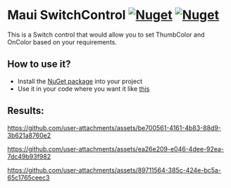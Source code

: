 # Maui SwitchControl [![Nuget](https://img.shields.io/nuget/v/DBTech.Maui.SwitchCotrol)](https://www.nuget.org/packages/DBTech.Maui.SwitchCotrol) [![Nuget](https://img.shields.io/nuget/dt/DBTech.Maui.SwitchCotrol)](https://www.nuget.org/packages/DBTech.Maui.SwitchCotrol) 
This is a Switch control that would allow you to set ThumbColor and OnColor based on your requirements. 

## How to use it?
- Install the [NuGet package](https://www.nuget.org/packages/DBTech.Maui.SwitchCotrol/1.0.0#readme-body-tab) into your project
- Use it in your code where you want it like [this](https://github.com/divyesh008/MauiSwitch/blob/main/TestApp/TestApp/MainPage.xaml#L26) 

## Results:

https://github.com/user-attachments/assets/be700561-4161-4b83-88d9-3b621a8760e2

https://github.com/user-attachments/assets/ea26e209-e046-4dee-92ea-7dc49b93f982

https://github.com/user-attachments/assets/89711564-385c-424e-bc5a-65c1765ceec3
